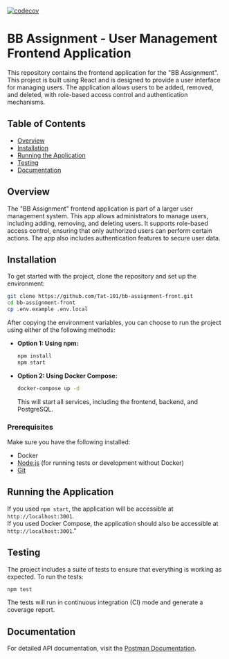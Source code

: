 [![codecov](https://codecov.io/github/Tat-101/bb-assignment-front/branch/main/graph/badge.svg?token=63WH3TP4F0)](https://codecov.io/github/Tat-101/bb-assignment-front)

# BB Assignment - User Management Frontend Application

This repository contains the frontend application for the "BB Assignment". This project is built using React and is designed to provide a user interface for managing users. The application allows users to be added, removed, and deleted, with role-based access control and authentication mechanisms.

## Table of Contents

- [Overview](#overview)
- [Installation](#installation)
- [Running the Application](#running-the-application)
- [Testing](#testing)
- [Documentation](#documentation)

## Overview

The "BB Assignment" frontend application is part of a larger user management system. This app allows administrators to manage users, including adding, removing, and deleting users. It supports role-based access control, ensuring that only authorized users can perform certain actions. The app also includes authentication features to secure user data.

## Installation

To get started with the project, clone the repository and set up the environment:

```bash
git clone https://github.com/Tat-101/bb-assignment-front.git
cd bb-assignment-front
cp .env.example .env.local
```

After copying the environment variables, you can choose to run the project using either of the following methods:

- **Option 1: Using npm:**
  ```bash
  npm install
  npm start
  ```
- **Option 2: Using Docker Compose:**
  ```bash
  docker-compose up -d
  ```
  This will start all services, including the frontend, backend, and PostgreSQL.

### Prerequisites

Make sure you have the following installed:

- Docker
- [Node.js](https://nodejs.org/) (for running tests or development without Docker)
- [Git](https://git-scm.com/)

## Running the Application

If you used `npm start`, the application will be accessible at `http://localhost:3001`.  
If you used Docker Compose, the application should also be accessible at `http://localhost:3001`.”

## Testing

The project includes a suite of tests to ensure that everything is working as expected. To run the tests:

```bash
npm test
```

The tests will run in continuous integration (CI) mode and generate a coverage report.

## Documentation

For detailed API documentation, visit the [Postman Documentation](https://documenter.getpostman.com/view/1837888/2sA3s4mWNC).
